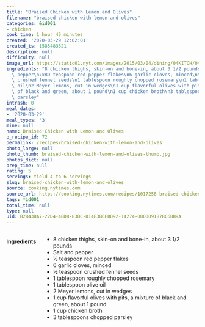```yaml
---
title: "Braised Chicken with Lemon and Olives"
filename: "braised-chicken-with-lemon-and-olives"
categories: &id001
- chicken
cook_time: 1 hour 45 minutes
created: '2020-03-29 12:02:01'
created_ts: 1585483321
description: null
difficulty: null
image_url: https://static01.nyt.com/images/2015/03/04/dining/04KITCH/04KITCH-articleLarge.jpg
ingredients: "8 chicken thighs, skin-on and bone-in, about 3 1/2 pounds\nSalt and\
  \ pepper\n\xBD teaspoon red pepper flakes\n6 garlic cloves, minced\n\xBD teaspoon\
  \ crushed fennel seeds\n1 tablespoon roughly chopped rosemary\n1 tablespoon olive\
  \ oil\n2 Meyer lemons, cut in wedges\n1 cup flavorful olives with pits, a mixture\
  \ of black and green, about 1 pound\n1 cup chicken broth\n3 tablespoons chopped\
  \ parsley"
intrash: 0
meal_dates:
- '2020-03-29'
meal_types: '3'
mine: null
name: Braised Chicken with Lemon and Olives
p_recipe_id: 72
permalink: /recipes/braised-chicken-with-lemon-and-olives
photo_large: null
photo_thumb: braised-chicken-with-lemon-and-olives-thumb.jpg
photos_dict: null
prep_time: null
rating: 5
servings: Yield 4 to 6 servings
slug: braised-chicken-with-lemon-and-olives
source: cooking.nytimes.com
source_url: https://cooking.nytimes.com/recipes/1017258-braised-chicken-with-lemon-and-olives
tags: *id001
total_time: null
type: null
uid: B2B43BA7-22D4-4BD8-83DC-D14E3B6E8D92-14274-0000091878C6BB9A
---
```

<div class="large-8 medium-7 columns" id="writeup">	</div><!-- #writeup -->
</div><!-- #row-one -->
<div class="row" id="row-two">	<div class="medium-4 small-5 columns" id="ingredients"><h4>Ingredients</h4><div class="box box-ingredients content"><ul>
<li>8 chicken thighs, skin-on and bone-in, about 3 1/2 pounds</li>
<li>Salt and pepper</li>
<li>½ teaspoon red pepper flakes</li>
<li>6 garlic cloves, minced</li>
<li>½ teaspoon crushed fennel seeds</li>
<li>1 tablespoon roughly chopped rosemary</li>
<li>1 tablespoon olive oil</li>
<li>2 Meyer lemons, cut in wedges</li>
<li>1 cup flavorful olives with pits, a mixture of black and green, about 1 pound</li>
<li>1 cup chicken broth</li>
<li>3 tablespoons chopped parsley</li>
</ul>
</div>	</div>	<div class="medium-6 small-7 columns" id="directions">	</div>